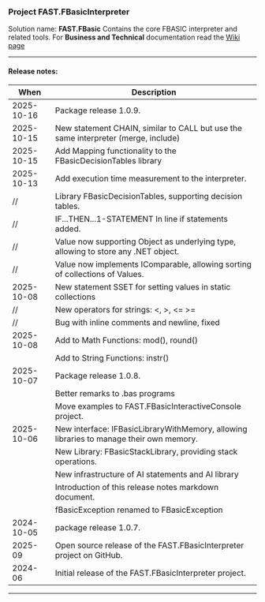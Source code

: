 ### Project FAST.FBasicInterpreter

Solution name: **FAST.FBasic**
Contains the core FBASIC interpreter and related tools.
For **Business and Technical** documentation read the [Wiki page](https://github.com/aafent/FAST.FBasic/wiki)

------------
#### Release notes:

| When       | Description                                            |
|------------|--------------------------------------------------------|
| 2025-10-16 | Package release 1.0.9.                                 |
| 2025-10-15 | New statement CHAIN, similar to CALL but use the same interpreter (merge, include) |
| 2025-10-15 | Add Mapping functionality to the FBasicDecisionTables library |
| 2025-10-13 | Add execution time measurement to the interpreter.     |
|     //     | Library FBasicDecisionTables, supporting decision tables.  |
|     //     | IF...THEN...1-STATEMENT  In line if statements added. 
|	  //     | Value now supporting Object as underlying type, allowing to store any .NET object. |
|     //     | Value now implements IComparable, allowing sorting of collections of Values. |
| 2025-10-08 | New statement SSET for setting values in static collections | 
|     //     | New operators for strings: <, >, <= >= 
|	  //	 | Bug with inline comments and newline, fixed | 
| 2025-10-08 | Add to Math Functions: mod(), round() | 
|            | Add to String Functions: instr()
| 2025-10-07 | Package release 1.0.8.                                 |
|            | Better remarks to .bas programs                                 |
|			 | Move examples to FAST.FBasicInteractiveConsole project. |
| 2025-10-06 | New interface: IFBasicLibraryWithMemory, allowing libraries to manage their own memory. |
|		     | New Library: FBasicStackLibrary, providing stack operations. |
|		     | New infrastructure of AI statements and AI library |
|			 | Introduction of this release notes markdown document. |
|	         | fBasicException renamed to FBasicException
| 2024-10-05 | package release 1.0.7.                                 | 
| 2025-09    | Open source release of the FAST.FBasicInterpreter project on GitHub. |
| 2024-06    | Initial release of the FAST.FBasicInterpreter project. |

------------


